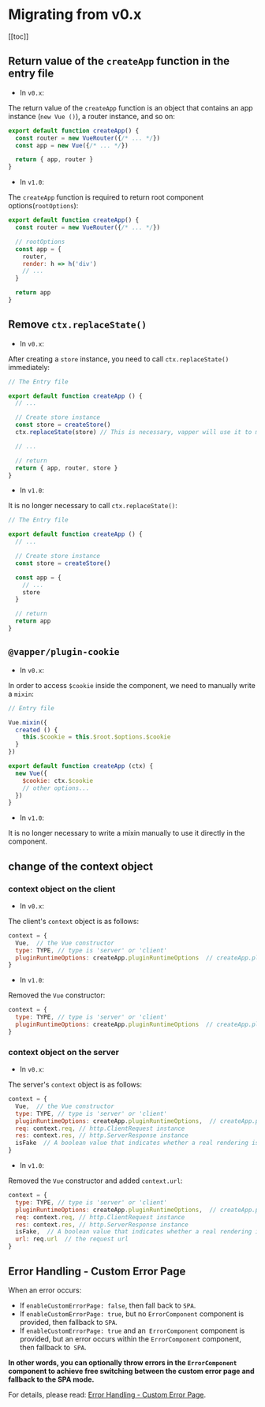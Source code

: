 # Migrating from v0.x

[[toc]]

## Return value of the `createApp` function in the entry file

- In `v0.x`:

The return value of the `createApp` function is an object that contains an app instance (`new Vue ()`), a router instance, and so on:

```js
export default function createApp() {
  const router = new VueRouter({/* ... */})
  const app = new Vue({/* ... */})

  return { app, router }
}
```

- In `v1.0`:

The `createApp` function is required to return root component options(`rootOptions`):

```js
export default function createApp() {
  const router = new VueRouter({/* ... */})

  // rootOptions
  const app = {
    router,
    render: h => h('div')
    // ...
  }

  return app
}
```

## Remove `ctx.replaceState()`

- In `v0.x`:

After creating a `store` instance, you need to call `ctx.replaceState()` immediately:

```js
// The Entry file

export default function createApp () {
  // ...

  // Create store instance
  const store = createStore()
  ctx.replaceState(store) // This is necessary, vapper will use it to mix data(from server to client).

  // ...

  // return
  return { app, router, store }
}
```

- In `v1.0`:

It is no longer necessary to call `ctx.replaceState()`:

```js
// The Entry file

export default function createApp () {
  // ...

  // Create store instance
  const store = createStore()

  const app = {
    // ...
    store
  }

  // return
  return app
}
```

## `@vapper/plugin-cookie`

- In `v0.x`:

In order to access `$cookie` inside the component, we need to manually write a `mixin`:

```js
// Entry file

Vue.mixin({
  created () {
    this.$cookie = this.$root.$options.$cookie
  }
})

export default function createApp (ctx) {
  new Vue({
    $cookie: ctx.$cookie
    // other options...
  })
}
```

- In `v1.0`:

It is no longer necessary to write a mixin manually to use it directly in the component.

## change of the context object

### context object on the client

- In `v0.x`:

The client's `context` object is as follows:

```js
context = {
  Vue,  // the Vue constructor
  type: TYPE, // type is 'server' or 'client'
  pluginRuntimeOptions: createApp.pluginRuntimeOptions  // createApp.pluginRuntimeOptions
}
```

- In `v1.0`:

Removed the `Vue` constructor:

```js
context = {
  type: TYPE, // type is 'server' or 'client'
  pluginRuntimeOptions: createApp.pluginRuntimeOptions  // createApp.pluginRuntimeOptions
}
```

### context object on the server

- In `v0.x`:

The server's `context` object is as follows:

```js
context = {
  Vue,  // the Vue constructor
  type: TYPE, // type is 'server' or 'client'
  pluginRuntimeOptions: createApp.pluginRuntimeOptions,  // createApp.pluginRuntimeOptions
  req: context.req, // http.ClientRequest instance
  res: context.res, // http.ServerResponse instance
  isFake  // A boolean value that indicates whether a real rendering is done
}
```

- In `v1.0`:

Removed the `Vue` constructor and added `context.url`:

```js
context = {
  type: TYPE, // type is 'server' or 'client'
  pluginRuntimeOptions: createApp.pluginRuntimeOptions,  // createApp.pluginRuntimeOptions
  req: context.req, // http.ClientRequest instance
  res: context.res, // http.ServerResponse instance
  isFake,  // A boolean value that indicates whether a real rendering is done
  url: req.url  // the request url
}
```

## Error Handling - Custom Error Page

When an error occurs:

- If `enableCustomErrorPage: false`, then fall back to `SPA`.
- If `enableCustomErrorPage: true`, but no `ErrorComponent` component is provided, then fallback to `SPA`.
- If `enableCustomErrorPage: true` and an` ErrorComponent` component is provided, but an error occurs within the `ErrorComponent` component, then fallback to` SPA`.

**In other words, you can optionally throw errors in the `ErrorComponent` component to achieve free switching between the custom error page and fallback to the SPA mode.**

For details, please read: [Error Handling - Custom Error Page](/error-handling.html#error-handling).